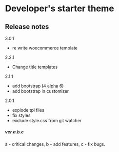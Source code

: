 # Developer's starter theme #

## Release notes ##
3.0.1
- re write woocommerce template

2.2.1
- Change title templates

2.1.1
- add bootstrap (4 alpha 6)
- add bootstrap in customizer

2.0.1
- explode tpl files
- fix styles
- exclude style.css from git watcher

##### ver a.b.c #####
a - critical changes, b - add features, c - fix bugs.